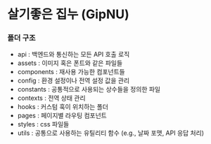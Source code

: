 # 살기좋은 집누 (GipNU)


### 폴더 구조
- api : 백엔드와 통신하는 모든 API 호출 로직
- assets : 이미지 혹은 폰트와 같은 파일들
- components : 재사용 가능한 컴포넌트들
- config : 환경 설정이나 전역 설정 값을 관리
- constants : 공통적으로 사용되는 상수들을 정의한 파일
- contexts : 전역 상태 관리
- hooks : 커스텀 훅이 위치하는 폴더
- pages : 페이지별 라우팅 컴포넌트
- styles : css 파일들
- utils : 공통으로 사용하는 유틸리티 함수 (e.g., 날짜 포맷, API 응답 처리)